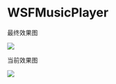 # WSFMusicPlayer
最终效果图

![](http://i4.tietuku.com/32d07af70a85793c.png)

当前效果图

![](http://ac-euvdhaj2.clouddn.com/21bcf3520283293b.png)
